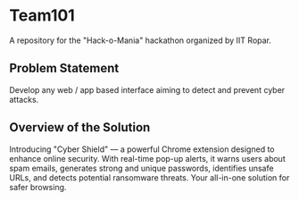 # Team101
A repository for the "Hack-o-Mania" hackathon organized by IIT Ropar.

## Problem Statement​
Develop any web / app based interface aiming to detect and prevent cyber attacks. 

## Overview of the Solution
Introducing "Cyber Shield" — a powerful Chrome extension designed to enhance online security. With real-time pop-up alerts, it warns users about spam emails, generates strong and unique passwords, identifies unsafe URLs, and detects potential ransomware threats. Your all-in-one solution for safer browsing.
